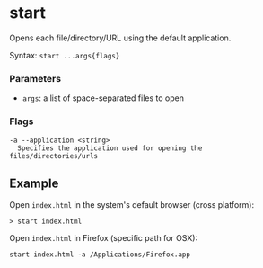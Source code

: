 # start

Opens each file/directory/URL using the default application.

Syntax: `start ...args{flags}`

### Parameters

* `args`: a list of space-separated files to open

### Flags

    -a --application <string>
      Specifies the application used for opening the files/directories/urls

## Example

Open `index.html` in the system's default browser (cross platform):
```shell
> start index.html
```

Open `index.html` in Firefox (specific path for OSX):
```shell
start index.html -a /Applications/Firefox.app
```
